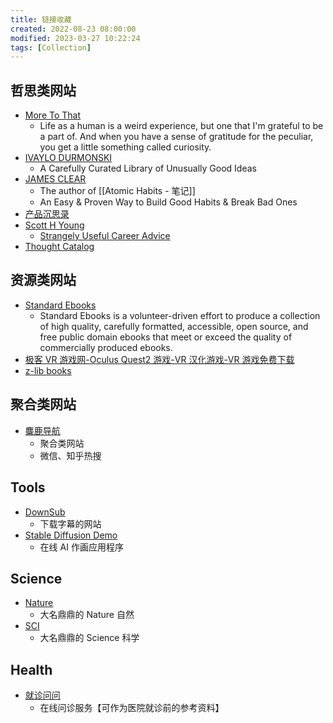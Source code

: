 ```yaml
---
title: 链接收藏
created: 2022-08-23 08:00:00
modified: 2023-03-27 10:22:24
tags: [Collection]
---
```


## 哲思类网站

- [More To That](https://moretothat.com/)
  - Life as a human is a weird experience, but one that I'm grateful to be a part of. And when you have a sense of gratitude for the peculiar, you get a little something called curiosity.
- [IVAYLO DURMONSKI](https://durmonski.com/)
  - A Carefully Curated Library of Unusually Good Ideas
- [JAMES CLEAR](https://jamesclear.com/)
  - The author of [[Atomic Habits - 笔记]]
  - An Easy & Proven Way to Build Good Habits & Break Bad Ones
- [产品沉思录](https://www.notion.so/4900d9878d7c4c3c974c46433d7d71a1?v=1d50c05a70144fbbaad2d62438da336e&p=88a04c1239764afe97777108b3ccd465&pm=s)
- [Scott H Young](https://www.scotthyoung.com/blog/articles/)
  - [Strangely Useful Career Advice](https://www.scotthyoung.com/blog/2015/10/07/strangely-useful-career-advice/)
- [Thought Catalog](https://thoughtcatalog.com/)

## 资源类网站

- [Standard Ebooks](https://standardebooks.org/ebooks)
  - Standard Ebooks is a volunteer-driven effort to produce a collection of high quality, carefully formatted, accessible, open source, and free public domain ebooks that meet or exceed the quality of commercially produced ebooks.
- [极客 VR 游戏网-Oculus Quest2 游戏-VR 汉化游戏-VR 游戏免费下载](https://www.179vr.cn/)
- [z-lib books](https://b-ok.cc/)

## 聚合类网站

- [麋鹿导航](https://404l.com/)
  - 聚合类网站
  - 微信、知乎热搜

## Tools

- [DownSub](https://downsub.com/)
  - 下载字幕的网站
- [Stable Diffusion Demo](https://huggingface.co/spaces/stabilityai/stable-diffusion)
  - 在线 AI 作画应用程序

## Science

- [Nature](https://www.nature.com/)
  - 大名鼎鼎的 Nature 自然
- [SCI](https://www.science.org/)
  - 大名鼎鼎的 Science 科学

## Health

- [就诊问问](https://ask.nocode.com/)
  - 在线问诊服务【可作为医院就诊前的参考资料】
